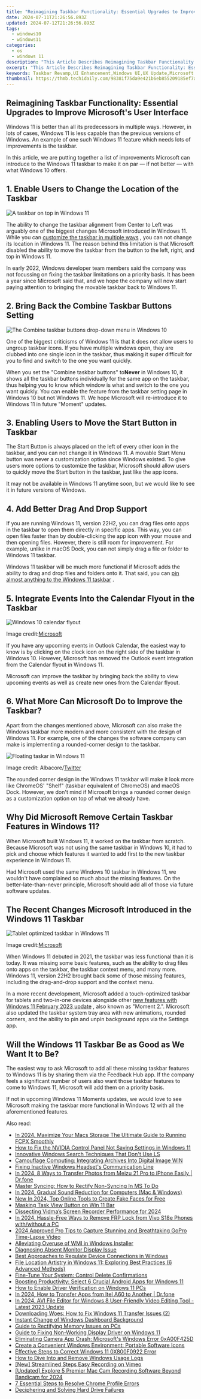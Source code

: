 ```yaml
---
title: "Reimagining Taskbar Functionality: Essential Upgrades to Improve Microsoft's User Interface"
date: 2024-07-11T21:26:56.893Z
updated: 2024-07-12T21:26:56.893Z
tags:
  - windows10
  - windows11
categories:
  - os
  - windows 11
description: "This Article Describes Reimagining Taskbar Functionality: Essential Upgrades to Improve Microsoft's User Interface"
excerpt: "This Article Describes Reimagining Taskbar Functionality: Essential Upgrades to Improve Microsoft's User Interface"
keywords: Taskbar Revamp,UI Enhancement,Windows UI,UX Update,Microsoft UI,Productivity Bar,Interface Upgrade
thumbnail: https://thmb.techidaily.com/98381f75da9e421b6eb855209185ef7a1fbf0a3e49f7737dbe8956238d8582c9.jpg
---
```


## Reimagining Taskbar Functionality: Essential Upgrades to Improve Microsoft's User Interface

 Windows 11 is better than all its predecessors in multiple ways. However, in lots of cases, Windows 11 is less capable than the previous versions of Windows. An example of one such Windows 11 feature which needs lots of improvements is the taskbar.

 In this article, we are putting together a list of improvements Microsoft can introduce to the Windows 11 taskbar to make it on par — if not better — with what Windows 10 offers.

## 1\. Enable Users to Change the Location of the Taskbar

![A taskbar on top in Windows 11](https://static1.makeuseofimages.com/wordpress/wp-content/uploads/2022/04/taskbar-on-top-in-windows-11.jpg)

 The ability to change the taskbar alignment from Center to Left was arguably one of the biggest changes Microsoft introduced in Windows 11\. While you can [customize the taskbar in multiple ways](https://www.makeuseof.com/windows-11-customize-taskbar/) , you can not change its location in Windows 11\. The reason behind this limitation is that Microsoft disabled the ability to move the taskbar from the button to the left, right, and top in Windows 11.

 In early 2022, Windows developer team members said the company was not focussing on fixing the taskbar limitations on a priority basis. It has been a year since Microsoft said that, and we hope the company will now start paying attention to bringing the movable taskbar back to Windows 11.

## 2\. Bring Back the Combine Taskbar Buttons Setting

![The Combine taskbar buttons drop-down menu in Windows 10](https://static1.makeuseofimages.com/wordpress/wp-content/uploads/2022/04/combine-taskbar-settings-windows-10.jpg)

 One of the biggest criticisms of Windows 11 is that it does not allow users to ungroup taskbar icons. If you have multiple windows open, they are clubbed into one single icon in the taskbar, thus making it super difficult for you to find and switch to the one you want quickly.

 When you set the "Combine taskbar buttons" to**Never** in Windows 10, it shows all the taskbar buttons individually for the same app on the taskbar, thus helping you to know which window is what and switch to the one you want quickly. You can enable the feature from the taskbar setting page in Windows 10 but not Windows 11\. We hope Microsoft will re-introduce it to Windows 11 in future "Moment" updates.

## 3\. Enabling Users to Move the Start Button in Taskbar

 The Start Button is always placed on the left of every other icon in the taskbar, and you can not change it in Windows 11\. A movable Start Menu button was never a customization option since Windows existed. To give users more options to customize the taskbar, Microsoft should allow users to quickly move the Start button in the taskbar, just like the app icons.

 It may not be available in Windows 11 anytime soon, but we would like to see it in future versions of Windows.

## 4\. Add Better Drag And Drop Support

 If you are running Windows 11, version 22H2, you can drag files onto apps in the taskbar to open them directly in specific apps. This way, you can open files faster than by double-clicking the app icon with your mouse and then opening files. However, there is still room for improvement. For example, unlike in macOS Dock, you can not simply drag a file or folder to Windows 11 taskbar.

 Windows 11 taskbar will be much more functional if Microsoft adds the ability to drag and drop files and folders onto it. That said, you can [pin almost anything to the Windows 11 taskbar](https://www.makeuseof.com/windows-11-taskbar-pin-almost-anything/) .

## 5\. Integrate Events Into the Calendar Flyout in the Taskbar

![Windows 10 calendar flyout](https://static1.makeuseofimages.com/wordpress/wp-content/uploads/2023/03/windows-10-calendar-flyout.jpeg)

 Image credit:[Microsoft](https://blogs.windows.com/windows-insider/2016/04/22/announcing-windows-10-insider-preview-build-14328-for-pc-and-mobile/)

 If you have any upcoming events in Outlook Calendar, the easiest way to know is by clicking on the clock icon on the right side of the taskbar in Windows 10\. However, Microsoft has removed the Outlook event integration from the Calendar flyout in Windows 11.

 Microsoft can improve the taskbar by bringing back the ability to view upcoming events as well as create new ones from the Calendar flyout.

## 6\. What More Can Microsoft Do to Improve the Taskbar?

 Apart from the changes mentioned above, Microsoft can also make the Windows taskbar more modern and more consistent with the design of Windows 11\. For example, one of the changes the software company can make is implementing a rounded-corner design to the taskbar.

![Floating taskar in Windows 11](https://static1.makeuseofimages.com/wordpress/wp-content/uploads/2023/01/floating-taskar-in-windows-11.jpeg)

 Image credit: Albacore/[Twitter](https://twitter.com/thebookisclosed/status/1580287591890329601)

 The rounded corner design in the Windows 11 taskbar will make it look more like ChromeOS' "Shelf" (taskbar equivalent of ChromeOS) and macOS Dock. However, we don't mind if Microsoft brings a rounded corner design as a customization option on top of what we already have.

## Why Did Microsoft Remove Certain Taskbar Features in Windows 11?

 When Microsoft built Windows 11, it worked on the taskbar from scratch. Because Microsoft was not using the same taskbar in Windows 10, it had to pick and choose which features it wanted to add first to the new taskbar experience in Windows 11.

 Had Microsoft used the same Windows 10 taskbar in Windows 11, we wouldn't have complained so much about the missing features. On the better-late-than-never principle, Microsoft should add all of those via future software updates.

## The Recent Changes Microsoft Introduced in the Windows 11 Taskbar

![Tablet optimized taskbar in Windows 11](https://static1.makeuseofimages.com/wordpress/wp-content/uploads/2023/01/tablet-optimized-taskbar-in-windows-11.jpg)

 Image credit:[Microsoft](https://blogs.windows.com/windows-insider/2022/09/08/announcing-windows-11-insider-preview-build-25197/)

 When Windows 11 debuted in 2021, the taskbar was less functional than it is today. It was missing some basic features, such as the ability to drag files onto apps on the taskbar, the taskbar context menu, and many more. Windows 11, version 22H2 brought back some of those missing features, including the drag-and-drop support and the context menu.

 In a more recent development, Microsoft added a touch-optimized taskbar for tablets and two-in-one devices alongside other [new features with Windows 11 February 2023 update](http://www.makeuseof.com/windows-11-february-2023-update-best-features/) , also known as "Moment 2.". Microsoft also updated the taskbar system tray area with new animations, rounded corners, and the ability to pin and unpin background apps via the Settings app.

## Will the Windows 11 Taskbar Be as Good as We Want It to Be?

 The easiest way to ask Microsoft to add all these missing taskbar features to Windows 11 is by sharing them via the Feedback Hub app. If the company feels a significant number of users also want those taskbar features to come to Windows 11, Microsoft will add them on a priority basis.

 If not in upcoming Windows 11 Moments updates, we would love to see Microsoft making the taskbar more functional in Windows 12 with all the aforementioned features.


<ins class="adsbygoogle"
     style="display:block"
     data-ad-format="autorelaxed"
     data-ad-client="ca-pub-7571918770474297"
     data-ad-slot="1223367746"></ins>



<ins class="adsbygoogle"
     style="display:block"
     data-ad-client="ca-pub-7571918770474297"
     data-ad-slot="8358498916"
     data-ad-format="auto"
     data-full-width-responsive="true"></ins>



<span class="atpl-alsoreadstyle">Also read:</span>
<div><ul>
<li><a href="https://ai-video-tools.techidaily.com/in-2024-maximize-your-macs-storage-the-ultimate-guide-to-running-fcpx-smoothly/"><u>In 2024, Maximize Your Macs Storage The Ultimate Guide to Running FCPX Smoothly</u></a></li>
<li><a href="https://windows11.techidaily.com/how-to-fix-the-nvidia-control-panel-not-saving-settings-in-windows-11/"><u>How to Fix the NVIDIA Control Panel Not Saving Settings in Windows 11</u></a></li>
<li><a href="https://windows11.techidaily.com/innovative-windows-search-techniques-that-dont-use-ls/"><u>Innovative Windows Search Techniques That Don't Use LS</u></a></li>
<li><a href="https://windows11.techidaily.com/camouflage-computing-integrating-archives-into-digital-image-win/"><u>Camouflage Computing: Integrating Archives Into Digital Image WIN</u></a></li>
<li><a href="https://windows11.techidaily.com/fixing-inactive-windows-headsets-communication-line/"><u>Fixing Inactive Windows Headset's Communication Line</u></a></li>
<li><a href="https://android-transfer.techidaily.com/in-2024-8-ways-to-transfer-photos-from-meizu-21-pro-to-iphone-easily-drfone-by-drfone-transfer-from-android-transfer-from-android/"><u>In 2024, 8 Ways to Transfer Photos from Meizu 21 Pro to iPhone Easily | Dr.fone</u></a></li>
<li><a href="https://windows11.techidaily.com/master-syncing-how-to-rectify-non-syncing-in-ms-to-do/"><u>Master Syncing: How to Rectify Non-Syncing In MS To Do</u></a></li>
<li><a href="https://some-knowledge.techidaily.com/in-2024-gradual-sound-reduction-for-computers-mac-and-windows/"><u>In 2024, Gradual Sound Reduction for Computers (Mac & Windows)</u></a></li>
<li><a href="https://video-ai-editor.techidaily.com/new-in-2024-top-online-tools-to-create-fake-faces-for-free/"><u>New In 2024, Top Online Tools to Create Fake Faces for Free</u></a></li>
<li><a href="https://windows11.techidaily.com/masking-task-view-button-on-win-11-bar/"><u>Masking Task View Button on Win 11 Bar</u></a></li>
<li><a href="https://screen-activity-recording.techidaily.com/dissecting-vidmas-screen-recorder-performance-for-2024/"><u>Dissecting Vidma’s Screen Recorder Performance for 2024</u></a></li>
<li><a href="https://bypass-frp.techidaily.com/in-2024-hassle-free-ways-to-remove-frp-lock-from-vivo-s18e-phones-withwithout-a-pc-by-drfone-android/"><u>In 2024, Hassle-Free Ways to Remove FRP Lock from Vivo S18e Phones with/without a PC</u></a></li>
<li><a href="https://extra-support.techidaily.com/2024-approved-pro-tips-to-capture-stunning-and-breathtaking-gopro-time-lapse-video/"><u>2024 Approved  Pro Tips to Capture Stunning and Breathtaking GoPro Time-Lapse Video</u></a></li>
<li><a href="https://windows11.techidaily.com/alleviating-overuse-of-wmi-in-windows-installer/"><u>Alleviating Overuse of WMI in Windows Installer</u></a></li>
<li><a href="https://windows11.techidaily.com/diagnosing-absent-monitor-display-issue/"><u>Diagnosing Absent Monitor Display Issue</u></a></li>
<li><a href="https://windows11.techidaily.com/best-approaches-to-regulate-device-connections-in-windows/"><u>Best Approaches to Regulate Device Connections in Windows</u></a></li>
<li><a href="https://windows11.techidaily.com/file-location-artistry-in-windows-11-exploring-best-practices-6-advanced-methods/"><u>File Location Artistry in Windows 11: Exploring Best Practices (6 Advanced Methods)</u></a></li>
<li><a href="https://windows11.techidaily.com/fine-tune-your-system-control-delete-confirmations/"><u>Fine-Tune Your System: Control Delete Confirmations</u></a></li>
<li><a href="https://windows11.techidaily.com/boosting-productivity-select-6-crucial-android-apps-for-windows-11/"><u>Boosting Productivity: Select 6 Crucial Android Apps for Windows 11</u></a></li>
<li><a href="https://windows11.techidaily.com/how-to-enable-driver-verification-on-windows-11-pcs/"><u>How to Enable Driver Verification on Windows 11 PCs</u></a></li>
<li><a href="https://android-transfer.techidaily.com/in-2024-how-to-transfer-apps-from-itel-a60-to-another-drfone-by-drfone-transfer-from-android-transfer-from-android/"><u>In 2024, How to Transfer Apps from Itel A60 to Another | Dr.fone</u></a></li>
<li><a href="https://video-ai-editor.techidaily.com/in-2024-avi-file-editor-for-windows-8-user-friendly-video-editing-tool-latest-2023-update/"><u>In 2024, AVI File Editor for Windows 8 User-Friendly Video Editing Tool - Latest 2023 Update</u></a></li>
<li><a href="https://windows11.techidaily.com/downloading-woes-how-to-fix-windows-11-transfer-issues-2/"><u>Downloading Woes: How to Fix Windows 11 Transfer Issues (2)</u></a></li>
<li><a href="https://windows11.techidaily.com/instant-change-of-windows-dashboard-background/"><u>Instant Change of Windows Dashboard Background</u></a></li>
<li><a href="https://windows11.techidaily.com/guide-to-rectifying-memory-issues-on-pcs/"><u>Guide to Rectifying Memory Issues on PCs</u></a></li>
<li><a href="https://windows11.techidaily.com/guide-to-fixing-non-working-display-driver-on-windows-11/"><u>Guide to Fixing Non-Working Display Driver on Windows 11</u></a></li>
<li><a href="https://windows11.techidaily.com/eliminating-camera-app-crash-microsofts-windows-error-0xa00f425d/"><u>Eliminating Camera App Crash: Microsoft's Windows Error 0xA00F425D</u></a></li>
<li><a href="https://windows11.techidaily.com/create-a-convenient-windows-environment-portable-software-icons/"><u>Create a Convenient Windows Environment: Portable Software Icons</u></a></li>
<li><a href="https://windows11.techidaily.com/effective-steps-to-correct-windows-11-0x800f0922-error/"><u>Effective Steps to Correct Windows 11 0X800F0922 Error</u></a></li>
<li><a href="https://windows11.techidaily.com/how-to-dive-into-and-remove-windows-usage-logs/"><u>How to Dive Into and Remove Windows Usage Logs</u></a></li>
<li><a href="https://screen-recording.techidaily.com/new-streamlined-steps-easy-recording-on-vimeo/"><u>[New] Streamlined Steps  Easy Recording on Vimeo</u></a></li>
<li><a href="https://screen-video-capture.techidaily.com/updated-explore-5-premier-mac-cam-recording-software-beyond-bandicam-for-2024/"><u>[Updated] Explore 5 Premier Mac Cam Recording Software Beyond Bandicam for 2024</u></a></li>
<li><a href="https://windows11.techidaily.com/7-essential-steps-to-resolve-chrome-profile-errors/"><u>7 Essential Steps to Resolve Chrome Profile Errors</u></a></li>
<li><a href="https://windows11.techidaily.com/deciphering-and-solving-hard-drive-failures/"><u>Deciphering and Solving Hard Drive Failures</u></a></li>
</ul></div>
